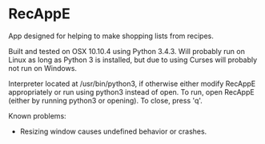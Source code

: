 # RecAppE
App designed for helping to make shopping lists from recipes.

Built and tested on OSX 10.10.4 using Python 3.4.3.
Will probably run on Linux as long as Python 3 is installed, but due to using Curses will probably not run on Windows.

Interpreter located at /usr/bin/python3, if otherwise either modify RecAppE appropriately
or run using python3 instead of open.
To run, open RecAppE (either by running python3 or opening).
To close, press 'q'.

Known problems:
- Resizing window causes undefined behavior or crashes.